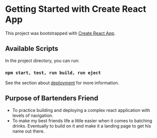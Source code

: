 # Getting Started with Create React App

This project was bootstrapped with [Create React App](https://github.com/facebook/create-react-app).

## Available Scripts

In the project directory, you can run:

### `npm start, test, run build, run eject`
See the section about [deployment](https://facebook.github.io/create-react-app/docs/deployment) for more information.


## Purpose of Bartenders Friend
- To practice building and deploying a complex react application with levels of navigation.
- To make my best friends life a little easier when it comes to batching drinks. Eventually to build on it and make it a landing page to get his name out there.


